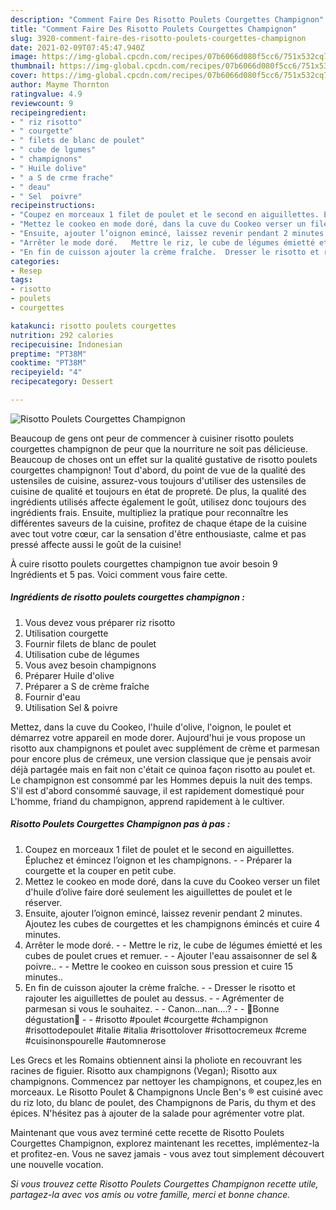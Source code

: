 ```yaml
---
description: "Comment Faire Des Risotto Poulets Courgettes Champignon"
title: "Comment Faire Des Risotto Poulets Courgettes Champignon"
slug: 3920-comment-faire-des-risotto-poulets-courgettes-champignon
date: 2021-02-09T07:45:47.940Z
image: https://img-global.cpcdn.com/recipes/07b6066d080f5cc6/751x532cq70/risotto-poulets-courgettes-champignon-photo-principale-de-la-recette.jpg
thumbnail: https://img-global.cpcdn.com/recipes/07b6066d080f5cc6/751x532cq70/risotto-poulets-courgettes-champignon-photo-principale-de-la-recette.jpg
cover: https://img-global.cpcdn.com/recipes/07b6066d080f5cc6/751x532cq70/risotto-poulets-courgettes-champignon-photo-principale-de-la-recette.jpg
author: Mayme Thornton
ratingvalue: 4.9
reviewcount: 9
recipeingredient:
- " riz risotto"
- " courgette"
- " filets de blanc de poulet"
- " cube de lgumes"
- " champignons"
- " Huile dolive"
- " a S de crme frache"
- " deau"
- " Sel  poivre"
recipeinstructions:
- "Coupez en morceaux 1 filet de poulet et le second en aiguillettes. Épluchez et émincez l’oignon et les champignons.   Préparer la courgette et la couper en petit cube."
- "Mettez le cookeo en mode doré, dans la cuve du Cookeo verser un filet d&#39;huile d’olive faire doré seulement les aiguillettes de poulet et le réserver."
- "Ensuite, ajouter l’oignon emincé, laissez revenir pendant 2 minutes. Ajoutez les cubes de courgettes et les champignons émincés et cuire 4 minutes."
- "Arrêter le mode doré.   Mettre le riz, le cube de légumes émietté et les cubes de poulet crues et remuer.   Ajouter l&#39;eau assaisonner de sel &amp; poivre..  Mettre le cookeo en cuisson sous pression et cuire 15 minutes.."
- "En fin de cuisson ajouter la crème fraîche.  Dresser le risotto et rajouter les aiguillettes de poulet au dessus.  Agrémenter de parmesan si vous le souhaitez.  Canon...nan....?  🌸Bonne dégustation🌸  #risotto #poulet #courgette #champignon #risottodepoulet #italie #italia #risottolover #risottocremeux #creme #cuisinonspourelle #automnerose"
categories:
- Resep
tags:
- risotto
- poulets
- courgettes

katakunci: risotto poulets courgettes 
nutrition: 292 calories
recipecuisine: Indonesian
preptime: "PT38M"
cooktime: "PT38M"
recipeyield: "4"
recipecategory: Dessert

---
```



![Risotto Poulets Courgettes Champignon](https://img-global.cpcdn.com/recipes/07b6066d080f5cc6/751x532cq70/risotto-poulets-courgettes-champignon-photo-principale-de-la-recette.jpg)

Beaucoup de gens ont peur de commencer à cuisiner risotto poulets courgettes champignon de peur que la nourriture ne soit pas délicieuse. Beaucoup de choses ont un effet sur la qualité gustative de risotto poulets courgettes champignon! Tout d'abord, du point de vue de la qualité des ustensiles de cuisine, assurez-vous toujours d'utiliser des ustensiles de cuisine de qualité et toujours en état de propreté. De plus, la qualité des ingrédients utilisés affecte également le goût, utilisez donc toujours des ingrédients frais. Ensuite, multipliez la pratique pour reconnaître les différentes saveurs de la cuisine, profitez de chaque étape de la cuisine avec tout votre cœur, car la sensation d'être enthousiaste, calme et pas pressé affecte aussi le goût de la cuisine!

<!--inarticleads1-->

À cuire risotto poulets courgettes champignon tue avoir besoin 9 Ingrédients et 5 pas. Voici comment vous faire cette.

##### Ingrédients de risotto poulets courgettes champignon :

1. Vous devez vous préparer  riz risotto
1. Utilisation  courgette
1. Fournir  filets de blanc de poulet
1. Utilisation  cube de légumes
1. Vous avez besoin  champignons
1. Préparer  Huile d&#39;olive
1. Préparer  a S de crème fraîche
1. Fournir  d&#39;eau
1. Utilisation  Sel &amp; poivre


Mettez, dans la cuve du Cookeo, l&#39;huile d&#39;olive, l&#39;oignon, le poulet et démarrez votre appareil en mode dorer. Aujourd&#39;hui je vous propose un risotto aux champignons et poulet avec supplément de crème et parmesan pour encore plus de crémeux, une version classique que je pensais avoir déjà partagée mais en fait non c&#39;était ce quinoa façon risotto au poulet et. Le champignon est consommé par les Hommes depuis la nuit des temps. S&#39;il est d&#39;abord consommé sauvage, il est rapidement domestiqué pour L&#39;homme, friand du champignon, apprend rapidement à le cultiver. 

<!--inarticleads2-->

##### Risotto Poulets Courgettes Champignon pas à pas :

1. Coupez en morceaux 1 filet de poulet et le second en aiguillettes. Épluchez et émincez l’oignon et les champignons.  -  - Préparer la courgette et la couper en petit cube.
1. Mettez le cookeo en mode doré, dans la cuve du Cookeo verser un filet d&#39;huile d’olive faire doré seulement les aiguillettes de poulet et le réserver.
1. Ensuite, ajouter l’oignon emincé, laissez revenir pendant 2 minutes. Ajoutez les cubes de courgettes et les champignons émincés et cuire 4 minutes.
1. Arrêter le mode doré.  -  - Mettre le riz, le cube de légumes émietté et les cubes de poulet crues et remuer.  -  - Ajouter l&#39;eau assaisonner de sel &amp; poivre.. -  - Mettre le cookeo en cuisson sous pression et cuire 15 minutes..
1. En fin de cuisson ajouter la crème fraîche. -  - Dresser le risotto et rajouter les aiguillettes de poulet au dessus. -  - Agrémenter de parmesan si vous le souhaitez. -  - Canon...nan....? -  - 🌸Bonne dégustation🌸 -  - #risotto #poulet #courgette #champignon #risottodepoulet #italie #italia #risottolover #risottocremeux #creme #cuisinonspourelle #automnerose


Les Grecs et les Romains obtiennent ainsi la pholiote en recouvrant les racines de figuier. Risotto aux champignons (Vegan); Risotto aux champignons. Commencez par nettoyer les champignons, et coupez,les en morceaux. Le Risotto Poulet &amp; Champignons Uncle Ben&#39;s ® est cuisiné avec du riz loto, du blanc de poulet, des Champignons de Paris, du thym et des épices. N&#39;hésitez pas à ajouter de la salade pour agrémenter votre plat. 

<!--inarticleads1-->

<p>
Maintenant que vous avez terminé cette recette de Risotto Poulets Courgettes Champignon, explorez maintenant les recettes, implémentez-la et profitez-en. Vous ne savez jamais - vous avez tout simplement découvert une nouvelle vocation.
</p>

<p>
<i>Si vous trouvez cette Risotto Poulets Courgettes Champignon recette utile, partagez-la avec vos amis ou votre famille, merci et bonne chance.</i>
</p>
